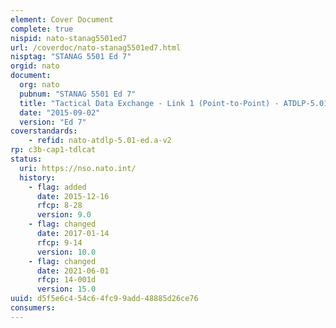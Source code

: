 ```yaml
---
element: Cover Document
complete: true
nispid: nato-stanag5501ed7
url: /coverdoc/nato-stanag5501ed7.html
nisptag: "STANAG 5501 Ed 7"
orgid: nato
document:
  org: nato
  pubnum: "STANAG 5501 Ed 7"
  title: "Tactical Data Exchange - Link 1 (Point-to-Point) - ATDLP-5.01 Edition A"
  date: "2015-09-02"
  version: "Ed 7"
coverstandards:
    - refid: nato-atdlp-5.01-ed.a-v2
rp: c3b-cap1-tdlcat
status:
  uri: https://nso.nato.int/
  history: 
    - flag: added
      date: 2015-12-16
      rfcp: 8-28
      version: 9.0
    - flag: changed
      date: 2017-01-14
      rfcp: 9-14
      version: 10.0
    - flag: changed
      date: 2021-06-01
      rfcp: 14-001d
      version: 15.0
uuid: d5f5e6c4-54c6-4fc9-9add-48885d26ce76
consumers:
---
```

